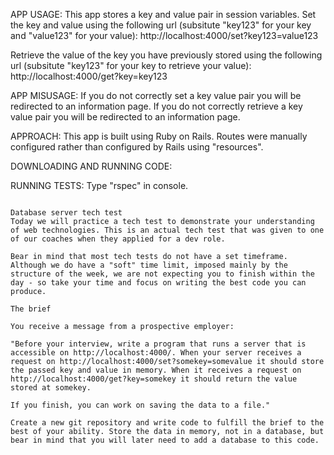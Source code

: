 APP USAGE:
This app stores a key and value pair in session variables.
Set the key and value using the following url
(subsitute "key123" for your key and "value123" for your value):
http://localhost:4000/set?key123=value123

Retrieve the value of the key you have previously stored using the following url
(subsitute "key123" for your key to retrieve your value):
http://localhost:4000/get?key=key123

APP MISUSAGE:
If you do not correctly set a key value pair you will be redirected to an information page.
If you do not correctly retrieve a key value pair you will be redirected to an information page.

APPROACH:
This app is built using Ruby on Rails.
Routes were manually configured rather than configured by Rails using "resources".

DOWNLOADING AND RUNNING CODE:

RUNNING TESTS:
Type "rspec" in console.

~~~~~~~~~~~~~~~~~~~~~~~~~~~~~~~~~~~~~~~~~~~~~~~~~~~~~~

Database server tech test
Today we will practice a tech test to demonstrate your understanding of web technologies. This is an actual tech test that was given to one of our coaches when they applied for a dev role.

Bear in mind that most tech tests do not have a set timeframe. Although we do have a "soft" time limit, imposed mainly by the structure of the week, we are not expecting you to finish within the day - so take your time and focus on writing the best code you can produce.

The brief

You receive a message from a prospective employer:

"Before your interview, write a program that runs a server that is accessible on http://localhost:4000/. When your server receives a request on http://localhost:4000/set?somekey=somevalue it should store the passed key and value in memory. When it receives a request on http://localhost:4000/get?key=somekey it should return the value stored at somekey.

If you finish, you can work on saving the data to a file."

Create a new git repository and write code to fulfill the brief to the best of your ability. Store the data in memory, not in a database, but bear in mind that you will later need to add a database to this code.

